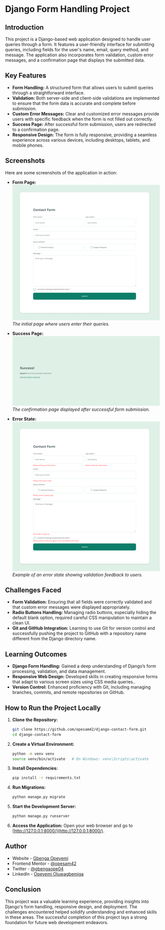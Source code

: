# Django Form Handling Project

## Introduction
This project is a Django-based web application designed to handle user queries through a form. It features a user-friendly interface for submitting queries, including fields for the user's name, email, query method, and message. The application also incorporates form validation, custom error messages, and a confirmation page that displays the submitted data.

## Key Features
- **Form Handling:** A structured form that allows users to submit queries through a straightforward interface.
- **Validation:** Both server-side and client-side validations are implemented to ensure that the form data is accurate and complete before submission.
- **Custom Error Messages:** Clear and customized error messages provide users with specific feedback when the form is not filled out correctly.
- **Success Page:** After successful form submission, users are redirected to a confirmation page.
- **Responsive Design:** The form is fully responsive, providing a seamless experience across various devices, including desktops, tablets, and mobile phones.

## Screenshots
Here are some screenshots of the application in action:

- **Form Page:**
  ![Form Page](./assets/form-page.png)
  *The initial page where users enter their queries.*

- **Success Page:**
  ![Success Page](./assets/success-page.png)
  *The confirmation page displayed after successful form submission.*

- **Error State:**
  ![Error State](./assets/error-state.png)
  *Example of an error state showing validation feedback to users.*

## Challenges Faced
- **Form Validation:** Ensuring that all fields were correctly validated and that custom error messages were displayed appropriately.
- **Radio Buttons Handling:** Managing radio buttons, especially hiding the default blank option, required careful CSS manipulation to maintain a clean UI.
- **Git and GitHub Integration:** Learning to use Git for version control and successfully pushing the project to GitHub with a repository name different from the Django directory name.

## Learning Outcomes
- **Django Form Handling:** Gained a deep understanding of Django’s form processing, validation, and data management.
- **Responsive Web Design:** Developed skills in creating responsive forms that adapt to various screen sizes using CSS media queries..
- **Version Control:** Enhanced proficiency with Git, including managing branches, commits, and remote repositories on GitHub.

## How to Run the Project Locally

1. **Clone the Repository:**
    ```bash
    git clone https://github.com/opesam42/django-contact-form.git
    cd django-contact-form
    ```

2. **Create a Virtual Environment:**
    ```bash
    python -m venv venv
    source venv/bin/activate   # On Windows: venv\Scripts\activate
    ```

3. **Install Dependencies:**
    ```bash
    pip install -r requirements.txt
    ```

4. **Run Migrations:**
    ```bash
    python manage.py migrate
    ```

5. **Start the Development Server:**
    ```bash
    python manage.py runserver
    ```

6. **Access the Application:** Open your web browser and go to [http://127.0.0.1:8000/](http://127.0.0.1:8000/).

## Author
- Website - [Gbenga Opeyemi](https://github.com/opesam42)
- Frontend Mentor - [@opesam42](https://www.frontendmentor.io/profile/opesam42)
- Twitter - [@gbengaope04](https://www.twitter.com/@gbengaope04)
- LinkedIn - [Opeyemi Oluwagbemiga](www.linkedin.com/in/opeyemi-oluwagbemiga-2ba61423b)

## Conclusion
This project was a valuable learning experience, providing insights into Django's form handling, responsive design, and deployment. The challenges encountered helped solidify understanding and enhanced skills in these areas. The successful completion of this project lays a strong foundation for future web development endeavors.
